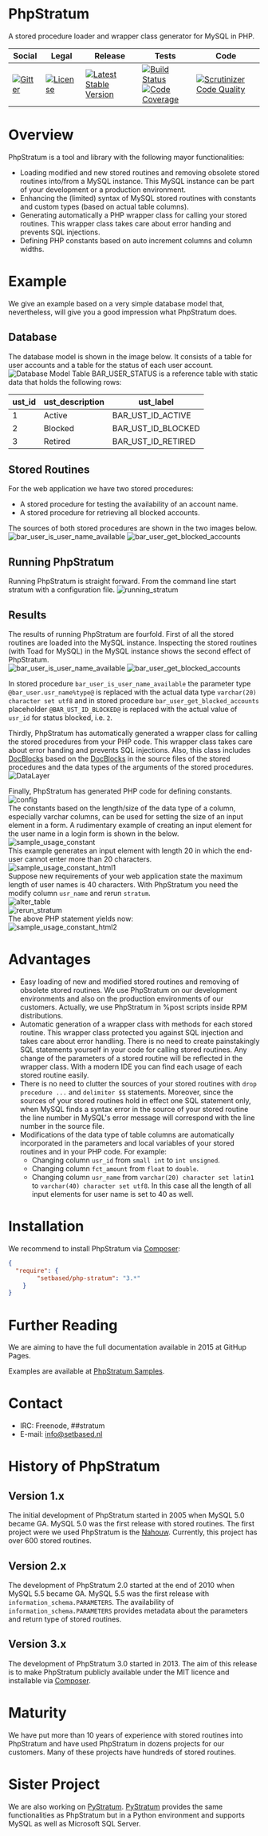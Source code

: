 # PhpStratum

A stored procedure loader and wrapper class generator for MySQL in PHP.

<table>
<thead>
<tr>
<th>Social</th>
<th>Legal</th>
<th>Release</th>
<th>Tests</th>
<th>Code</th>
</tr>
</thead>
<tbody>
<tr>
<td>
<a href="https://gitter.im/SetBased/php-stratum?utm_source=badge&utm_medium=badge&utm_campaign=pr-badge"><img src="https://badges.gitter.im/SetBased/php-stratum.svg" alt="Gitter"/></a>
</td>
<td>
<a href="https://packagist.org/packages/setbased/php-stratum"><img src="https://poser.pugx.org/setbased/php-stratum/license" alt="License"/></a>
</td>
<td>
<a href="https://packagist.org/packages/setbased/php-stratum"><img src="https://poser.pugx.org/setbased/php-stratum/v/stable" alt="Latest Stable Version"/></a><br/>
</td>
<td><a href="https://travis-ci.org/SetBased/php-stratum"><img src="https://travis-ci.org/SetBased/php-stratum.svg?branch=master" alt="Build Status"/></a><br/>
<a href="https://scrutinizer-ci.com/g/SetBased/php-stratum/?branch=master"><img src="https://scrutinizer-ci.com/g/SetBased/php-stratum/badges/coverage.png?b=master" alt="Code Coverage"/></a><br/>
</td>
<td>
<a href="https://scrutinizer-ci.com/g/SetBased/php-stratum/?branch=master"><img src="https://scrutinizer-ci.com/g/SetBased/php-stratum/badges/quality-score.png?b=master" alt="Scrutinizer Code Quality"/></a>
</td>
</tr>
</tbody>
</table>

# Overview
PhpStratum is a tool and library with the following mayor functionalities:  
* Loading modified and new stored routines and removing obsolete stored routines into/from a MySQL instance. This MySQL instance can be part of your development or a production environment. 
* Enhancing the (limited) syntax of MySQL stored routines with constants and custom types (based on actual table columns).
* Generating automatically a PHP wrapper class for calling your stored routines. This wrapper class takes care about error handing and prevents SQL injections.
* Defining PHP constants based on auto increment columns and column widths.

# Example
We give an example based on a very simple database model that, nevertheless, will give you a good impression what PhpStratum does.

## Database 
The database model is shown in the image below. It consists of a table for user accounts and a table for the status of each user account.
![Database Model](https://raw.githubusercontent.com/SetBased/php-stratum/gh-pages/images/samples/sample01-model.png)
Table BAR_USER_STATUS is a reference table with static data that holds the following rows:

| ust_id | ust_description | ust_label |
| ------ | --------------- | --------- |
| 1 | Active  | BAR_UST_ID_ACTIVE |
| 2 | Blocked | BAR_UST_ID_BLOCKED |
| 3 | Retired | BAR_UST_ID_RETIRED |
 
## Stored Routines
For the web application we have two stored procedures:  
* A stored procedure for testing the availability of an account name.
* A stored procedure for retrieving all blocked accounts.

The sources of both stored procedures are shown in the two images below.
![bar_user_is_user_name_available](https://raw.githubusercontent.com/SetBased/php-stratum/gh-pages/images/samples/sample01-routine01.png)
![bar_user_get_blocked_accounts](https://raw.githubusercontent.com/SetBased/php-stratum/gh-pages/images/samples/sample01-routine02.png)

## Running PhpStratum
Running PhpStratum is straight forward. From the command line start stratum with a configuration file. 
![running_stratum](https://raw.githubusercontent.com/SetBased/php-stratum/gh-pages/images/samples/sample01-stratum.png)

## Results 
The results of running PhpStratum are fourfold. First of all the stored routines are loaded into the MySQL instance. 
Inspecting the stored routines (with Toad for MySQL) in the MySQL instance shows the second effect of PhpStratum.    
![bar_user_is_user_name_available](https://raw.githubusercontent.com/SetBased/php-stratum/gh-pages/images/samples/sample01-routine01-loaded.png)
![bar_user_get_blocked_accounts](https://raw.githubusercontent.com/SetBased/php-stratum/gh-pages/images/samples/sample01-routine02-loaded.png)

In stored procedure `bar_user_is_user_name_available` the parameter type `@bar_user.usr_name%type@` is replaced with the actual data type `varchar(20) character set utf8` and
in stored procedure `bar_user_get_blocked_accounts` placeholder `@BAR_UST_ID_BLOCKED@` is replaced with the actual value of `usr_id` for status blocked, i.e. `2`.

Thirdly, PhpStratum has automatically generated a wrapper class for calling the stored procedures from your PHP code.
This wrapper class takes care about error handing and prevents SQL injections. Also, this class includes 
[DocBlocks](http://phpdoc.org/docs/latest/glossary.html#term-docblock) based on the
[DocBlocks](http://phpdoc.org/docs/latest/glossary.html#term-docblock) in the source files of the stored procedures and 
the data types of the arguments of the stored procedures.
![DataLayer](https://raw.githubusercontent.com/SetBased/php-stratum/gh-pages/images/samples/sample01-datalayer.png)

Finally, PhpStratum has generated PHP code for defining constants.  
![config](https://raw.githubusercontent.com/SetBased/php-stratum/gh-pages/images/samples/sample01-config.png)  
The constants based on the length/size of the data type of a column, especially varchar columns, can be used for setting 
the size of an input element in a form. A rudimentary example of creating an input element for the user name in a login 
form is shown in the below.         
![sample_usage_constant](https://raw.githubusercontent.com/SetBased/php-stratum/gh-pages/images/samples/sample01-constant.png)  
This example generates an input element with length 20 in which the end-user cannot enter more than 20 characters.  
![sample_usage_constant_html1](https://raw.githubusercontent.com/SetBased/php-stratum/gh-pages/images/samples/sample01-constant-html1.png)  
Suppose new requirements of your web application state the maximum length of user names is 40 characters. With 
PhpStratum you need the modify column `usr_name` and rerun `stratum`.  
![alter_table](https://raw.githubusercontent.com/SetBased/php-stratum/gh-pages/images/samples/sample01-alter-table.png)  
![rerun_stratum](https://raw.githubusercontent.com/SetBased/php-stratum/gh-pages/images/samples/sample01-rerun-stratum.png)  
The above PHP statement yields now:  
![sample_usage_constant_html2](https://raw.githubusercontent.com/SetBased/php-stratum/gh-pages/images/samples/sample01-constant-html2.png)

# Advantages
* Easy loading of new and modified stored routines and removing of obsolete stored routines. We use PhpStratum on our
  development environments and also on the production environments of our customers. Actually, we use PhpStratum
  in %post scripts inside RPM distributions. 
* Automatic generation of a wrapper class with methods for each stored routine. This wrapper class protected you
  against SQL injection and takes care about error handling. There is no need to create painstakingly SQL statements
  yourself in your code for calling stored routines. Any change of the parameters of a stored routine will be reflected 
  in the wrapper class. With a modern IDE you can find each usage of each stored routine easily.
* There is no need to clutter the sources of your stored routines with `drop procedure ...` and `delimiter $$` 
  statements. Moreover, since the sources of your stored routines hold in effect one SQL statement only, when MySQL 
  finds a syntax error in the source of your stored routine the line number in MySQL's error message will correspond
  with the line number in the source file. 
* Modifications of the data type of table columns are automatically incorporated in the parameters and local variables 
  of your stored routines and in your PHP code. 
  For example:
  * Changing column `usr_id` from `small int` to `int unsigned`.
  * Changing column `fct_amount` from `float` to `double`.
  * Changing column `usr_name` from `varchar(20) character set latin1` to `varchar(40) character set utf8`. In this 
    case all the length of all input elements for user name is set to 40 as well.

# Installation
We recommend to install PhpStratum via [Composer](https://getcomposer.org/):  
```json
{
  "require": {
		"setbased/php-stratum": "3.*"
	}
}
```

# Further Reading
We are aiming to have the full documentation available in 2015 at GitHup Pages.
   
Examples are available at [PhpStratum Samples](https://github.com/SetBased/php-stratum-samples).    

# Contact

* IRC:     Freenode, ##stratum
* E-mail:  [info@setbased.nl](mailto:info@setbased.nl)

# History of PhpStratum
## Version 1.x
The initial development of PhpStratum started in 2005 when MySQL 5.0 became GA. MySQL 5.0 was the first release with
stored routines. The first project were we used PhpStratum is the [Nahouw](https://www.nahouw.net). Currently, this
project has over 600 stored routines.

## Version 2.x
The development of PhpStratum 2.0 started at the end of 2010 when MySQL 5.5 became GA. MySQL 5.5 was the first release with
`information_schema.PARAMETERS`. The availability of `information_schema.PARAMETERS` provides metadata about the 
parameters and return type of stored routines.
  
## Version 3.x
The development of PhpStratum 3.0 started in 2013. The aim of this release is to make PhpStratum publicly available 
under the MIT licence and installable via [Composer](https://getcomposer.org/).

# Maturity
We have put more than 10 years of experience with stored routines into PhpStratum and have used PhpStratum in dozens
projects for our customers. Many of these projects have hundreds of stored routines.

# Sister Project 
We are also working on [PyStratum](https://github.com/SetBased/py-stratum).
[PyStratum](https://github.com/SetBased/py-stratum) provides the same functionalities as PhpStratum but in a Python 
environment and supports MySQL as well as Microsoft SQL Server.
